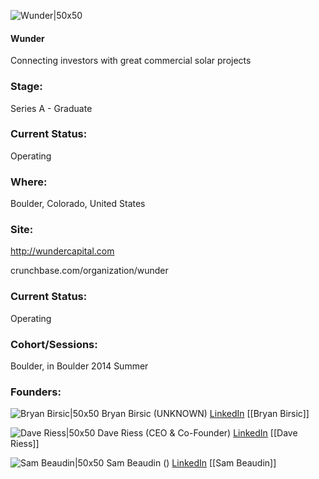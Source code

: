 

![Wunder|50x50](https://apimg.techstars.com/connect/images/image_files/56a80c65808320c406000004/original/logo.png)

#### Wunder
Connecting investors with great commercial solar projects

### Stage: 
Series A - Graduate 

### Current Status: 
Operating

### Where:
Boulder, Colorado, United States

### Site:
http://wundercapital.com



crunchbase.com/organization/wunder

### Current Status: 
Operating

### Cohort/Sessions: 
Boulder, in Boulder 2014 Summer

### Founders: 

![Bryan Birsic|50x50](https://apimg.techstars.com/connect/images/image_files/5a264131c9aec7093f000057/original/AAEAAQAAAAAAAA0AAAAAJDE4ODA2YjQwLTllNDQtNDVhMC04YjUyLTc4OTVjN2E5ZDE2ZA.jpg) Bryan Birsic (UNKNOWN) [LinkedIn](https://linkedin.com/in/bryanbirsic) [[Bryan Birsic]]

![Dave Riess|50x50](https://apimg.techstars.com/connect/images/image_files/53c04f80634020ca8d000003/original/wunder_dave_riess-1.png) Dave Riess (CEO & Co-Founder) [LinkedIn](https://linkedin.com/in/davidriess) [[Dave Riess]]

![Sam Beaudin|50x50](http://s3.amazonaws.com/ts-accel-connect-uploads/images/image_files/59a0968bc9aec7530c000005/original/face.jpg) Sam Beaudin () [LinkedIn](https://linkedin.com/in/sambeaudin) [[Sam Beaudin]]


